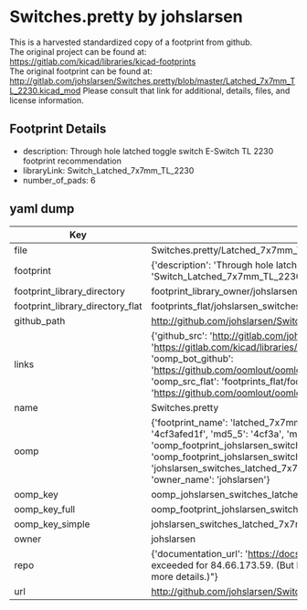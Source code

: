# Switches.pretty by johslarsen  
This is a harvested standardized copy of a footprint from github.  
The original project can be found at:  
https://gitlab.com/kicad/libraries/kicad-footprints  
The original footprint can be found at:
http://gitlab.com/johslarsen/Switches.pretty/blob/master/Latched_7x7mm_TL_2230.kicad_mod
Please consult that link for additional, details, files, and license information.  
## Footprint Details
* description: Through hole latched toggle switch E-Switch TL 2230 footprint recommendation  
* libraryLink: Switch_Latched_7x7mm_TL_2230  
* number_of_pads: 6  
## yaml dump  
| Key | Value |  
| --- | --- |  
| file | Switches.pretty/Latched_7x7mm_TL_2230.kicad_mod |  
| footprint | {'description': 'Through hole latched toggle switch E-Switch TL 2230 footprint recommendation', 'libraryLink': 'Switch_Latched_7x7mm_TL_2230', 'number_of_pads': 6} |  
| footprint_library_directory | footprint_library_owner/johslarsen_Switches.pretty |  
| footprint_library_directory_flat | footprints_flat/johslarsen_switches_latched_7x7mm_tl_2230/working |  
| github_path | http://github.com/johslarsen/Switches.pretty/blob/master/Latched_7x7mm_TL_2230.kicad_mod |  
| links | {'github_src': 'http://gitlab.com/johslarsen/Switches.pretty/blob/master/Latched_7x7mm_TL_2230.kicad_mod', 'github_src_repo': 'https://gitlab.com/kicad/libraries/kicad-footprints', 'oomp_bot': 'footprints/johslarsen_switches_latched_7x7mm_tl_2230/working', 'oomp_bot_github': 'https://github.com/oomlout/oomlout_oomp_footprint_bot/tree/main/footprints/johslarsen_switches_latched_7x7mm_tl_2230/working', 'oomp_src_flat': 'footprints_flat/footprints_flat/johslarsen_switches_latched_7x7mm_tl_2230/working', 'oomp_src_flat_github': 'https://github.com/oomlout/oomlout_oomp_footprint_src/tree/main/footprints_flat/johslarsen_switches_latched_7x7mm_tl_2230/working'} |  
| name | Switches.pretty |  
| oomp | {'footprint_name': 'latched_7x7mm_tl_2230', 'library_name': 'switches', 'md5': '4cf3afed1f4e7db97682d8c740b9e106', 'md5_10': '4cf3afed1f', 'md5_5': '4cf3a', 'md5_6': '4cf3af', 'oomp_key': 'oomp_johslarsen_switches_latched_7x7mm_tl_2230', 'oomp_key_extra': 'oomp_footprint_johslarsen_switches_latched_7x7mm_tl_2230', 'oomp_key_full': 'oomp_footprint_johslarsen_switches_latched_7x7mm_tl_2230_4cf3af', 'oomp_key_simple': 'johslarsen_switches_latched_7x7mm_tl_2230', 'original_filename': 'Switches.pretty/Latched_7x7mm_TL_2230.kicad_mod', 'owner_name': 'johslarsen'} |  
| oomp_key | oomp_johslarsen_switches_latched_7x7mm_tl_2230 |  
| oomp_key_full | oomp_footprint_johslarsen_switches_latched_7x7mm_tl_2230 |  
| oomp_key_simple | johslarsen_switches_latched_7x7mm_tl_2230 |  
| owner | johslarsen |  
| repo | {'documentation_url': 'https://docs.github.com/rest/overview/resources-in-the-rest-api#rate-limiting', 'message': "API rate limit exceeded for 84.66.173.59. (But here's the good news: Authenticated requests get a higher rate limit. Check out the documentation for more details.)"} |  
| url | http://github.com/johslarsen/Switches.pretty |  

